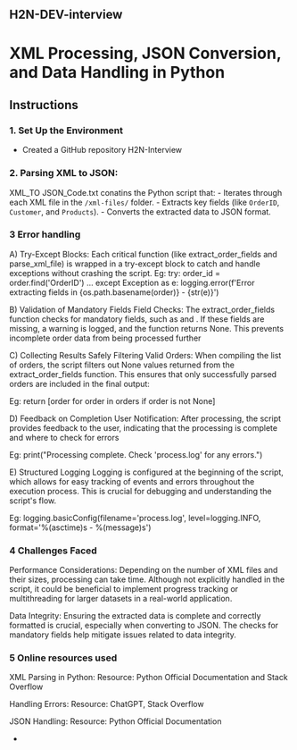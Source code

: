 ## H2N-DEV-interview


# XML Processing, JSON Conversion, and Data Handling in Python



## Instructions

### 1. Set Up the Environment
- Created a GitHub repository H2N-Interview


### 2. **Parsing XML to JSON:**
   XML_TO JSON_Code.txt conatins the Python script that:
     - Iterates through each XML file in the `/xml-files/` folder.
     - Extracts key fields (like `OrderID`, `Customer`, and `Products`).
     - Converts the extracted data to JSON format.
	 
### 3 Error handling
A) Try-Except Blocks: Each critical function (like extract_order_fields and parse_xml_file) is wrapped in 
a try-except block to catch and handle exceptions without crashing the script.
Eg: 
try:
    order_id = order.find('OrderID')
    ...
except Exception as e:
    logging.error(f'Error extracting fields in {os.path.basename(order)} - {str(e)}')

B)  Validation of Mandatory Fields
Field Checks: The extract_order_fields function checks for mandatory fields, such as <OrderID> and <Customer>. 
If these fields are missing, a warning is logged, and the function returns None. This prevents incomplete order data from being processed further

C)   Collecting Results Safely
Filtering Valid Orders: When compiling the list of orders, the script filters out None values returned from 
the extract_order_fields function. This ensures that only successfully parsed orders are included in the final output:

Eg: return [order for order in orders if order is not None]

D) Feedback on Completion
User Notification: After processing, the script provides feedback to the user, 
indicating that the processing is complete and where to check for errors

Eg: print("Processing complete. Check 'process.log' for any errors.")

E)  Structured Logging
Logging is configured at the beginning of the script, which allows for easy tracking of events
and errors throughout the execution process. This is crucial for debugging and understanding the script's flow.

Eg: logging.basicConfig(filename='process.log', level=logging.INFO, format='%(asctime)s - %(message)s')

### 4 Challenges Faced
Performance Considerations: Depending on the number of XML files and their sizes, processing can take time.
Although not explicitly handled in the script, it could be beneficial to implement progress tracking or multithreading
for larger datasets in a real-world application.

Data Integrity:
Ensuring the extracted data is complete and correctly formatted is crucial, especially when converting to JSON.
 The checks for mandatory fields help mitigate issues related to data integrity.


### 5 Online resources used
XML Parsing in Python:
Resource: Python Official Documentation and Stack Overflow

Handling Errors:
Resource: ChatGPT, Stack Overflow

JSON Handling:
Resource: Python Official Documentation







-

